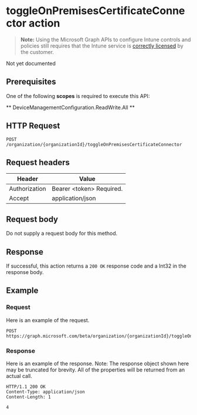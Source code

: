 ﻿# toggleOnPremisesCertificateConnector action

> **Note:** Using the Microsoft Graph APIs to configure Intune controls and policies still requires that the Intune service is [correctly licensed](https://go.microsoft.com/fwlink/?linkid=839381) by the customer.

Not yet documented
## Prerequisites
One of the following **scopes** is required to execute this API:

** DeviceManagementConfiguration.ReadWrite.All **

## HTTP Request
<!-- {
  "blockType": "ignored"
}
-->
```http
POST /organization/{organizationId}/toggleOnPremisesCertificateConnector
```

## Request headers
|Header|Value|
|---|---|
|Authorization|Bearer &lt;token&gt; Required.|
|Accept|application/json|

## Request body
Do not supply a request body for this method.

## Response
If successful, this action returns a `200 OK` response code and a Int32 in the response body.

## Example
### Request
Here is an example of the request.
```http
POST https://graph.microsoft.com/beta/organization/{organizationId}/toggleOnPremisesCertificateConnector
```

### Response
Here is an example of the response. Note: The response object shown here may be truncated for brevity. All of the properties will be returned from an actual call.
```http
HTTP/1.1 200 OK
Content-Type: application/json
Content-Length: 1

4
```



